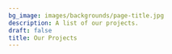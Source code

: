 ```yaml
---
bg_image: images/backgrounds/page-title.jpg
description: A list of our projects.
draft: false
title: Our Projects
---
```

